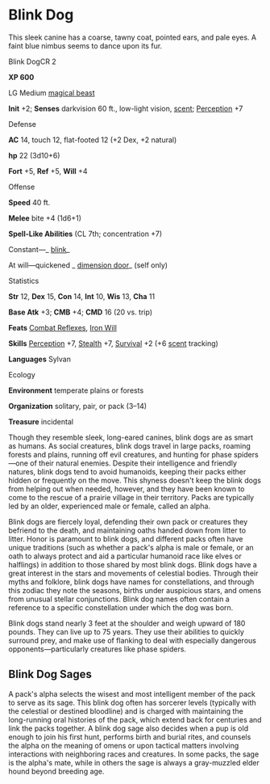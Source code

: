 # Blink Dog

This sleek canine has a coarse, tawny coat, pointed ears, and pale eyes. A faint blue nimbus seems to dance upon its fur.

Blink DogCR 2

**XP 600**

LG Medium [magical beast](monsters/creatureTypes#_magical-beast)

**Init** +2; **Senses** darkvision 60 ft., low-light vision, [scent](monsters/universalMonsterRules#_scent); [Perception](additionalMonsters/../skills/perception#_perception) +7

Defense

**AC** 14, touch 12, flat-footed 12 (+2 Dex, +2 natural)

**hp** 22 (3d10+6)

**Fort** +5, **Ref** +5, **Will** +4

Offense

**Speed** 40 ft.

**Melee** bite +4 (1d6+1)

**Spell-Like Abilities** (CL 7th; concentration +7)

Constant—_ [blink](additionalMonsters/../spells/blink#_blink)_

At will—quickened _ [dimension door](additionalMonsters/../spells/dimensionDoor#_dimension-door)_ (self only)

Statistics

**Str** 12, **Dex** 15, **Con** 14, **Int** 10, **Wis** 13, **Cha** 11

**Base Atk** +3; **CMB** +4; **CMD** 16 (20 vs. trip)

**Feats** [Combat Reflexes](additionalMonsters/../feats#_combat-reflexes), [Iron Will](additionalMonsters/../feats#_iron-will)

**Skills** [Perception](additionalMonsters/../skills/perception#_perception) +7, [Stealth](additionalMonsters/../skills/stealth#_stealth) +7, [Survival](additionalMonsters/../skills/survival#_survival) +2 (+6 [scent](monsters/universalMonsterRules#_scent) tracking)

**Languages** Sylvan

Ecology

**Environment** temperate plains or forests

**Organization** solitary, pair, or pack (3–14)

**Treasure** incidental

Though they resemble sleek, long-eared canines, blink dogs are as smart as humans. As social creatures, blink dogs travel in large packs, roaming forests and plains, running off evil creatures, and hunting for phase spiders—one of their natural enemies. Despite their intelligence and friendly natures, blink dogs tend to avoid humanoids, keeping their packs either hidden or frequently on the move. This shyness doesn't keep the blink dogs from helping out when needed, however, and they have been known to come to the rescue of a prairie village in their territory. Packs are typically led by an older, experienced male or female, called an alpha.

Blink dogs are fiercely loyal, defending their own pack or creatures they befriend to the death, and maintaining oaths handed down from litter to litter. Honor is paramount to blink dogs, and different packs often have unique traditions (such as whether a pack's alpha is male or female, or an oath to always protect and aid a particular humanoid race like elves or halflings) in addition to those shared by most blink dogs. Blink dogs have a great interest in the stars and movements of celestial bodies. Through their myths and folklore, blink dogs have names for constellations, and through this zodiac they note the seasons, births under auspicious stars, and omens from unusual stellar conjunctions. Blink dog names often contain a reference to a specific constellation under which the dog was born.

Blink dogs stand nearly 3 feet at the shoulder and weigh upward of 180 pounds. They can live up to 75 years. They use their abilities to quickly surround prey, and make use of flanking to deal with especially dangerous opponents—particularly creatures like phase spiders.

## Blink Dog Sages

A pack's alpha selects the wisest and most intelligent member of the pack to serve as its sage. This blink dog often has sorcerer levels (typically with the celestial or destined bloodline) and is charged with maintaining the long-running oral histories of the pack, which extend back for centuries and link the packs together. A blink dog sage also decides when a pup is old enough to join his first hunt, performs birth and burial rites, and counsels the alpha on the meaning of omens or upon tactical matters involving interactions with neighboring races and creatures. In some packs, the sage is the alpha's mate, while in others the sage is always a gray-muzzled elder hound beyond breeding age.

